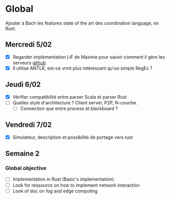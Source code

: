 # Global
Ajouter à Bach les features state of the art des coordination language, en Rust.
## Mercredi 5/02
- [x] Regarder implémentation LiF de Maxime pour savoir comment il gère les serveurs  [github](https://github.com/Maxbever/LIF_Interpreter/blob/master/src/main.rs)
- [x] Il utilise ANTLR, est-ce vrmt plus intéressant qu'un simple RegEx ?
## Jeudi 6/02
- [x] Vérifier compatibilité entre parser Scala et parser Rust
- [ ] Quelles style d'architecture ? Client server, P2P, N-couche.
	- [ ] Connection que entre process et blackboard ?
## Vendredi 7/02
- [x] Simulateur, description et possibilité de portage vers rust
## Semaine 2
### Global objective
- [ ] Implementation in Rust (Basic's implementation)
- [ ] Look for ressource on how to implement network interaction
- [ ] Look of doc on fog and edge computing